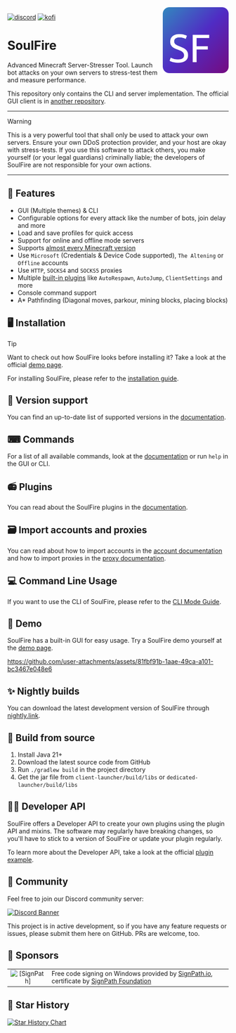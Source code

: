 <img align="right" src="https://github.com/AlexProgrammerDE/SoulFire/blob/main/mod/src/main/resources/icons/icon.png?raw=true" height="150" width="150">

[![discord](https://cdn.jsdelivr.net/npm/@intergrav/devins-badges@3/assets/cozy/social/discord-singular_vector.svg)](https://discord.gg/vHgRd6YZmH) [![kofi](https://cdn.jsdelivr.net/npm/@intergrav/devins-badges@3/assets/cozy/donate/kofi-singular_vector.svg)](https://ko-fi.com/alexprogrammerde)

# SoulFire

Advanced Minecraft Server-Stresser Tool. Launch bot attacks on your own servers to stress-test them and measure
performance.

This repository only contains the CLI and server implementation. The official GUI client is in [another repository](https://github.com/AlexProgrammerDE/SoulFireClient).

---

> [!WARNING]
> This is a very powerful tool that shall only be used to attack your own servers. Ensure your own DDoS protection
> provider, and your host are okay with stress-tests. If you use this software to attack others, you make yourself (or
> your
> legal guardians) criminally liable; the developers of SoulFire are not responsible for your own actions.

---

## 🚀 Features

* GUI (Multiple themes) & CLI
* Configurable options for every attack like the number of bots, join delay and more
* Load and save profiles for quick access
* Support for online and offline mode servers
* Supports [almost every Minecraft version](#-version-support)
* Use `Microsoft` (Credentials & Device Code supported), `The Altening` or `Offline` accounts
* Use `HTTP`, `SOCKS4` and `SOCKS5` proxies
* Multiple [built-in plugins](#-plugins) like `AutoRespawn`, `AutoJump`, `ClientSettings` and more
* Console command support
* A* Pathfinding (Diagonal moves, parkour, mining blocks, placing blocks)

## 🖥 Installation

> [!TIP]
> Want to check out how SoulFire looks before installing it? Take a look at the official [demo page](https://demo.soulfiremc.com).

For installing SoulFire, please refer to the [installation guide](https://soulfiremc.com/docs/installation).

## 🍿 Version support

You can find an up-to-date list of supported versions in
the [documentation](https://soulfiremc.com/docs/usage/versions).

## ⌨ Commands

For a list of all available commands, look at the [documentation](https://soulfiremc.com/docs/usage/commands)
or run `help` in the GUI or CLI.

## 📻 Plugins

You can read about the SoulFire plugins in the [documentation](https://soulfiremc.com/docs/usage/plugins).

## 🗃 Import accounts and proxies

You can read about how to import accounts in the [account documentation](https://soulfiremc.com/docs/usage/accounts) and
how to import proxies in the [proxy documentation](https://soulfiremc.com/docs/usage/proxies).

## 💻 Command Line Usage

If you want to use the CLI of SoulFire, please refer to the [CLI Mode Guide](https://soulfiremc.com/docs/guides/cli-mode).

## 🧵 Demo

SoulFire has a built-in GUI for easy usage. Try a SoulFire demo yourself at the [demo page](https://demo.soulfiremc.com).

https://github.com/user-attachments/assets/81fbf91b-1aae-49ca-a101-bc3467e048e6

## ✨ Nightly builds

You can download the latest development version of SoulFire
through [nightly.link](https://nightly.link/AlexProgrammerDE/SoulFire/workflows/build/main).

## 🔧 Build from source

1. Install Java 21+
2. Download the latest source code from GitHub
3. Run `./gradlew build` in the project directory
4. Get the jar file from `client-launcher/build/libs` or `dedicated-launcher/build/libs`

## 👨‍💻 Developer API

SoulFire offers a Developer API to create your own plugins using the plugin API and mixins.
The software may regularly have breaking changes, so you'll have to stick to a version of SoulFire or update your plugin
regularly.

To learn more about the Developer API, take a look at the
official [plugin example](https://github.com/AlexProgrammerDE/SoulFirePluginExample).

## 🌈 Community

Feel free to join our Discord community server:

[![Discord Banner](https://discord.com/api/guilds/739784741124833301/widget.png?style=banner2)](https://discord.gg/vHgRd6YZmH)

This project is in active development, so if you have any feature requests or issues, please submit them here on GitHub.
PRs are welcome, too.

## 🏅 Sponsors

<table>
 <tbody>
  <tr>
   <td align="center"><img alt="[SignPath]" src="https://avatars.githubusercontent.com/u/34448643" height="30"/></td>
   <td>Free code signing on Windows provided by <a href="https://signpath.io/?utm_source=foundation&utm_medium=github&utm_campaign=soulfire">SignPath.io</a>, certificate by <a href="https://signpath.org/?utm_source=foundation&utm_medium=github&utm_campaign=soulfire">SignPath Foundation</a></td>
  </tr>
 </tbody>
</table>

## 🌟 Star History

<a href="https://star-history.com/#AlexProgrammerDE/SoulFire&Date">
  <picture>
    <source media="(prefers-color-scheme: dark)" srcset="https://api.star-history.com/svg?repos=AlexProgrammerDE/SoulFire&type=Date&theme=dark" />
    <source media="(prefers-color-scheme: light)" srcset="https://api.star-history.com/svg?repos=AlexProgrammerDE/SoulFire&type=Date" />
    <img alt="Star History Chart" src="https://api.star-history.com/svg?repos=AlexProgrammerDE/SoulFire&type=Date" />
  </picture>
</a>
